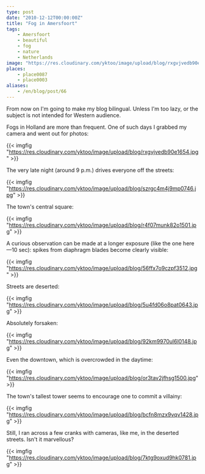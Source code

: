 ```yaml
---
type: post
date: "2010-12-12T00:00:00Z"
title: "Fog in Amersfoort"
tags:
    - Amersfoort
    - beautiful
    - fog
    - nature
    - Netherlands
image: "https://res.cloudinary.com/yktoo/image/upload/blog/rxgvjvedb90e1654.jpg"
places:
    - place0087
    - place0003
aliases:
    - /en/blog/post/66
---
```


From now on I'm going to make my blog bilingual. Unless I'm too lazy, or the subject is not intended for Western audience.

Fogs in Holland are more than frequent. One of such days I grabbed my camera and went out for photos:

{{< imgfig "https://res.cloudinary.com/yktoo/image/upload/blog/rxgvjvedb90e1654.jpg" >}}

<!--more-->

The very late night (around 9 p.m.) drives everyone off the streets:

{{< imgfig "https://res.cloudinary.com/yktoo/image/upload/blog/szrgc4m4j9mp0746.jpg" >}}

The town's central square:

{{< imgfig "https://res.cloudinary.com/yktoo/image/upload/blog/r4f07munk82o1501.jpg" >}}

A curious observation can be made at a longer exposure (like the one here—10 sec): spikes from diaphragm blades become clearly visible:

{{< imgfig "https://res.cloudinary.com/yktoo/image/upload/blog/56ffx7o9czpf3512.jpg" >}}

Streets are deserted:

{{< imgfig "https://res.cloudinary.com/yktoo/image/upload/blog/5u4fd06o8pat0643.jpg" >}}

Absolutely forsaken:

{{< imgfig "https://res.cloudinary.com/yktoo/image/upload/blog/92km9970ul6l0148.jpg" >}}

Even the downtown, which is overcrowded in the daytime:

{{< imgfig "https://res.cloudinary.com/yktoo/image/upload/blog/or3tav2jfhsg1500.jpg" >}}

The town's tallest tower seems to encourage one to commit a villainy:

{{< imgfig "https://res.cloudinary.com/yktoo/image/upload/blog/bcfn8mzx9vqv1428.jpg" >}}

Still, I ran across a few cranks with cameras, like me, in the deserted streets. Isn't it marvellous?

{{< imgfig "https://res.cloudinary.com/yktoo/image/upload/blog/7ktg9oxud9hk0781.jpg" >}}
